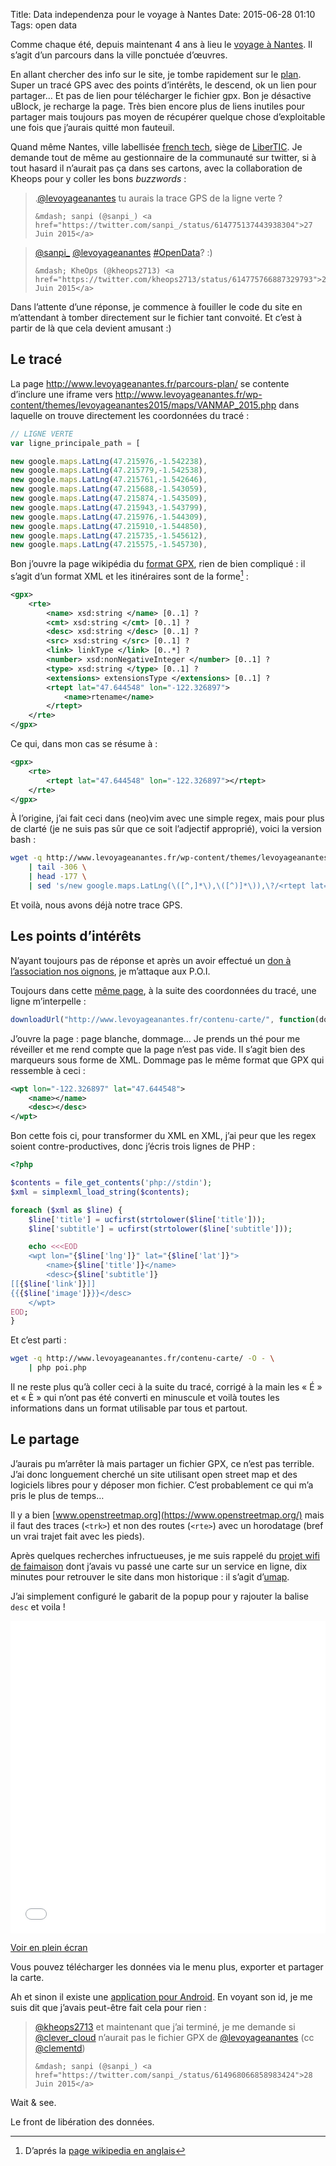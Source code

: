 Title: Data independenza pour le voyage à Nantes
Date: 2015-06-28 01:10
Tags: open data

Comme chaque été, depuis maintenant 4 ans à lieu le [voyage à
Nantes](https://fr.wikipedia.org/wiki/Le_Voyage_%C3%A0_Nantes). Il s’agit d’un
parcours dans la ville ponctuée d’œuvres.

En allant chercher des info sur le site, je tombe rapidement sur le
[plan](http://www.levoyageanantes.fr/parcours-plan/). Super un tracé GPS avec
des points d’intérêts, le descend, ok un lien pour partager… Et pas de lien pour
télécharger le fichier gpx. Bon je désactive uBlock, je recharge la page. Très
bien encore plus de liens inutiles pour partager mais toujours pas moyen de
récupérer quelque chose d’exploitable une fois que j’aurais quitté mon
fauteuil.

Quand même Nantes, ville labellisée [french
tech](https://fr.wikipedia.org/wiki/French_Tech), siège de
[LiberTIC](https://fr.wikipedia.org/wiki/LiberTIC). Je demande tout de même au
gestionnaire de la communauté sur twitter, si à tout hasard il n’aurait pas ça
dans ses cartons, avec la collaboration de Kheops pour y coller les bons
*buzzwords* :

<blockquote class="twitter-tweet" lang="fr">
    <p lang="fr" dir="ltr">.<a href="https://twitter.com/levoyageanantes">@levoyageanantes</a> tu aurais la trace GPS de la ligne verte ?</p>

    &mdash; sanpi (@sanpi_) <a href="https://twitter.com/sanpi_/status/614775137443938304">27 Juin 2015</a>
</blockquote>
<blockquote class="twitter-tweet" lang="fr">
    <p lang="und" dir="ltr"><a href="https://twitter.com/sanpi_">@sanpi_</a> <a href="https://twitter.com/levoyageanantes">@levoyageanantes</a> <a href="https://twitter.com/hashtag/OpenData?src=hash">#OpenData</a>? :)</p>

    &mdash; KheOps (@kheops2713) <a href="https://twitter.com/kheops2713/status/614775766887329793">27 Juin 2015</a>
</blockquote>

Dans l’attente d’une réponse, je commence à fouiller le code du site en
m’attendant à tomber directement sur le fichier tant convoité. Et c’est à partir
de là que cela devient amusant :)

## Le tracé

La page <http://www.levoyageanantes.fr/parcours-plan/> se contente d’inclure une
iframe vers
<http://www.levoyageanantes.fr/wp-content/themes/levoyageanantes2015/maps/VANMAP_2015.php>
dans laquelle on trouve directement les coordonnées du tracé :

```javascript
// LIGNE VERTE
var ligne_principale_path = [

new google.maps.LatLng(47.215976,-1.542238),
new google.maps.LatLng(47.215779,-1.542538),
new google.maps.LatLng(47.215761,-1.542646),
new google.maps.LatLng(47.215688,-1.543059),
new google.maps.LatLng(47.215874,-1.543509),
new google.maps.LatLng(47.215943,-1.543799),
new google.maps.LatLng(47.215976,-1.544309),
new google.maps.LatLng(47.215910,-1.544850),
new google.maps.LatLng(47.215735,-1.545612),
new google.maps.LatLng(47.215575,-1.545730),
```

Bon j’ouvre la page wikipédia du [format
GPX](https://fr.wikipedia.org/wiki/GPX_%28format_de_fichier%29), rien de bien
compliqué : il s’agit d’un format XML et les itinéraires sont de la forme[^1] :

```xml
<gpx>
    <rte>
        <name> xsd:string </name> [0..1] ?
        <cmt> xsd:string </cmt> [0..1] ?
        <desc> xsd:string </desc> [0..1] ?
        <src> xsd:string </src> [0..1] ?
        <link> linkType </link> [0..*] ?
        <number> xsd:nonNegativeInteger </number> [0..1] ?
        <type> xsd:string </type> [0..1] ?
        <extensions> extensionsType </extensions> [0..1] ?
        <rtept lat="47.644548" lon="-122.326897">
            <name>rtename</name>
        </rtept>
    </rte>
</gpx>
```

Ce qui, dans mon cas se résume à :

```xml
<gpx>
    <rte>
        <rtept lat="47.644548" lon="-122.326897"></rtept>
    </rte>
</gpx>
```

À l’origine, j’ai fait ceci dans (neo)vim avec une simple regex, mais pour plus
de clarté (je ne suis pas sûr que ce soit l’adjectif approprié), voici la
version bash :

```bash
wget -q http://www.levoyageanantes.fr/wp-content/themes/levoyageanantes2015/maps/VANMAP_2015.php -O - \
    | tail -306 \
    | head -177 \
    | sed 's/new google.maps.LatLng(\([^,]*\),\([^)]*\)),\?/<rtept lat="\1" lon="\2"><\/rtept>/g'
```

Et voilà, nous avons déjà notre trace GPS.

## Les points d’intérêts

N’ayant toujours pas de réponse et après un avoir effectué un [don à l’association
nos oignons](https://nos-oignons.net/campagne2015/), je m’attaque aux P.O.I.

Toujours dans cette [même
page](http://www.levoyageanantes.fr/wp-content/themes/levoyageanantes2015/maps/VANMAP_2015.php),
à la suite des coordonnées du tracé, une ligne m’interpelle :

```javascript
downloadUrl("http://www.levoyageanantes.fr/contenu-carte/", function(doc) {
```

J’ouvre la page : page blanche, dommage… Je prends un thé pour me réveiller et
me rend compte que la page n’est pas vide. Il s’agit bien des marqueurs sous
forme de XML. Dommage pas le même format que GPX qui ressemble à ceci :

```xml
<wpt lon="-122.326897" lat="47.644548">
    <name></name>
    <desc></desc>
</wpt>
```

Bon cette fois ci, pour transformer du XML en XML, j’ai peur que les regex
soient contre-productives, donc j’écris trois lignes de PHP :

```php
<?php

$contents = file_get_contents('php://stdin');
$xml = simplexml_load_string($contents);

foreach ($xml as $line) {
    $line['title'] = ucfirst(strtolower($line['title']));
    $line['subtitle'] = ucfirst(strtolower($line['subtitle']));

    echo <<<EOD
    <wpt lon="{$line['lng']}" lat="{$line['lat']}">
        <name>{$line['title']}</name>
        <desc>{$line['subtitle']}
[[{$line['link']}]]
{{{$line['image']}}}</desc>
    </wpt>
EOD;
}
```

Et c’est parti :

```bash
wget -q http://www.levoyageanantes.fr/contenu-carte/ -O - \
    | php poi.php
```

Il ne reste plus qu’à coller ceci à la suite du tracé, corrigé à la main les « É
» et « È » qui n’ont pas été converti en minuscule et voilà toutes les
informations dans un format utilisable par tous et partout.

## Le partage

J’aurais pu m’arrêter là mais partager un fichier GPX, ce n’est pas terrible.
J’ai donc longuement cherché un site utilisant open street map et des logiciels
libres pour y déposer mon fichier. C’est probablement ce qui m’a pris le plus de
temps…

Il y a bien [www.openstreetmap.org](https://www.openstreetmap.org/) mais il faut
des traces (`<trk>`) et non des routes (`<rte>`) avec un horodatage (bref un
vrai trajet fait avec les pieds).

Après quelques recherches infructueuses, je me suis rappelé du [projet wifi de
faimaison](https://www.faimaison.net/wifi) dont j’avais vu passé une carte sur
un service en ligne, dix minutes pour retrouver le site dans mon historique : il
s’agit d’[umap](https://umap.openstreetmap.fr/).

J’ai simplement configuré le gabarit de la popup pour y rajouter la balise
`desc` et voila !

<iframe width="100%" height="500px" frameBorder="0" src="//umap.openstreetmap.fr/fr/map/voyage-a-nantes_45416?scaleControl=false&miniMap=false&scrollWheelZoom=false&zoomControl=true&allowEdit=false&moreControl=true&datalayersControl=true&onLoadPanel=none&captionBar=false"></iframe>
<p><a href="//umap.openstreetmap.fr/fr/map/voyage-a-nantes_45416">Voir en plein écran</a></p>

Vous pouvez télécharger les données via le menu plus, exporter et partager la
carte.

Ah et sinon il existe une [application pour
Android](https://play.google.com/store/apps/details?id=com.clevercloud.lvan). En
voyant son id, je me suis dit que j’avais peut-être fait cela pour rien :

<blockquote class="twitter-tweet" lang="fr">
    <p lang="fr" dir="ltr"><a href="https://twitter.com/kheops2713">@kheops2713</a> et maintenant que j’ai terminé, je me demande si <a href="https://twitter.com/clever_cloud">@clever_cloud</a> n’aurait pas le fichier GPX de <a href="https://twitter.com/levoyageanantes">@levoyageanantes</a> (cc <a href="https://twitter.com/clementd">@clementd</a>)</p>

    &mdash; sanpi (@sanpi_) <a href="https://twitter.com/sanpi_/status/614968066858983424">28 Juin 2015</a>
</blockquote>

Wait & see.

Le front de libération des données.

[^1]: D’aprés la [page wikipedia en
 anglais](https://en.wikipedia.org/wiki/GPS_Exchange_Format#Sample_GPX_document)
